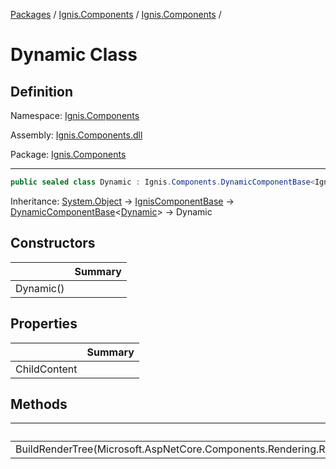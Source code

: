 [Packages](../../README.md) / [Ignis.Components](../README.md) / [Ignis.Components](README.md) /

# Dynamic Class

## Definition

Namespace: [Ignis.Components](README.md)

Assembly: [Ignis.Components.dll](../README.md)

Package: [Ignis.Components](https://www.nuget.org/packages/Ignis.Components)

---

```csharp
public sealed class Dynamic : Ignis.Components.DynamicComponentBase<Ignis.Components.Dynamic>
```

Inheritance: [System.Object](https://learn.microsoft.com/en-us/dotnet/api/System.Object) → [IgnisComponentBase](Ignis.Components.IgnisComponentBase.md) → [DynamicComponentBase](Ignis.Components.DynamicComponentBase_1.md)&lt;[Dynamic](Ignis.Components.Dynamic.md)&gt; → Dynamic

## Constructors

|           | Summary |
| --------- | ------- |
| Dynamic() |         |

## Properties

|              | Summary |
| ------------ | ------- |
| ChildContent |         |

## Methods

|                                                                              | Summary |
| ---------------------------------------------------------------------------- | ------- |
| BuildRenderTree(Microsoft.AspNetCore.Components.Rendering.RenderTreeBuilder) |         |
